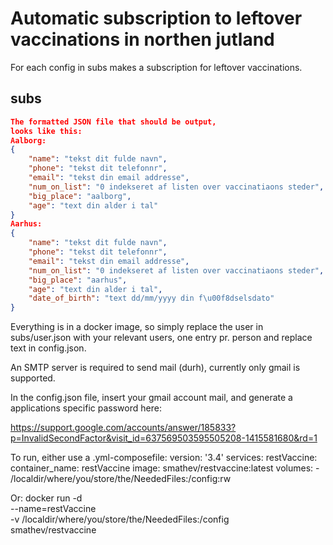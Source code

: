 # Automatic subscription to leftover vaccinations in northen jutland
For each config in subs makes a subscription for leftover vaccinations.

## subs 
```json
The formatted JSON file that should be output,
looks like this:
Aalborg:
{
    "name": "tekst dit fulde navn",
    "phone": "tekst dit telefonnr",
    "email": "tekst din email addresse",
    "num_on_list": "0 indekseret af listen over vaccinatiaons steder",
    "big_place": "aalborg",
    "age": "text din alder i tal"
}
Aarhus:
{
    "name": "tekst dit fulde navn",
    "phone": "tekst dit telefonnr",
    "email": "tekst din email addresse",
    "num_on_list": "0 indekseret af listen over vaccinatiaons steder",
    "big_place": "aarhus",
    "age": "text din alder i tal",
    "date_of_birth": "text dd/mm/yyyy din f\u00f8dselsdato"
}
```

Everything is in a docker image, so simply replace the user in subs/user.json with your relevant users, one entry pr. person and replace text in config.json.

An SMTP server is required to send mail (durh), currently only gmail is supported.

In the config.json file, insert your gmail account mail, and generate a applications specific password here:

https://support.google.com/accounts/answer/185833?p=InvalidSecondFactor&visit_id=637569503595505208-1415581680&rd=1

To run, either use a .yml-composefile:
version: '3.4'
 services:
   restVaccine:
     container_name: restVaccine
     image: smathev/restvaccine:latest
     volumes:
         - /localdir/where/you/store/the/NeededFiles:/config:rw
         
 Or:
docker run -d \
  --name=restVaccine\
  -v /localdir/where/you/store/the/NeededFiles:/config \
  smathev/restvaccine
